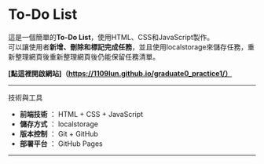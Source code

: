 # To-Do List

這是一個簡單的**To-Do List**，使用HTML、CSS和JavaScript製作。<br>
可以讓使用者**新增、刪除和標記完成任務**，並且使用localstorage來儲存任務，重新整理網頁後重新整理網頁後仍能保留任務清單。

**[點這裡開啟網站]（https://1109lun.github.io/graduate0_practice1/）** 

---

技術與工具

- **前端技術** ： HTML + CSS + JavaScript
- **儲存方式** ： localstorage
- **版本控制** ： Git + GitHub
- **部署平台** ： GitHub Pages

---



